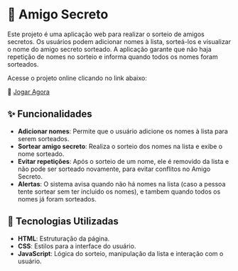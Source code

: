 # :gift: Amigo Secreto

Este projeto é uma aplicação web para realizar o sorteio de amigos secretos. Os usuários podem adicionar nomes à lista, sorteá-los e visualizar o nome do amigo secreto sorteado. A aplicação garante que não haja repetição de nomes no sorteio e informa quando todos os nomes foram sorteados.

Acesse o projeto online clicando no link abaixo:

🔗 [Jogar Agora](https://sorteio-amigo-secreto-eight.vercel.app/)

## :sparkles: Funcionalidades

- **Adicionar nomes**: Permite que o usuário adicione os nomes à lista para serem sorteados.
- **Sortear amigo secreto**: Realiza o sorteio dos nomes na lista e exibe o nome sorteado.
- **Evitar repetições**: Após o sorteio de um nome, ele é removido da lista e não pode ser sorteado novamente, para evitar conflitos no Amigo Secreto.
- **Alertas**: O sistema avisa quando não há nomes na lista (caso a pessoa tente sortear sem ter incluido os nomes), e tambem quando todos os nomes já foram sorteados.

## :wrench: Tecnologias Utilizadas

- **HTML**: Estruturação da página.
- **CSS**: Estilos para a interface do usuário.
- **JavaScript**: Lógica do sorteio, manipulação da lista e interação com o usuário.
